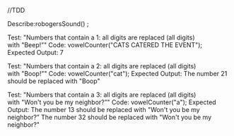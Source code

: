 //TDD


Describe:robogersSound() ;

Test: "Numbers that contain a 1: all digits are replaced (all digits) with "Beep!”"
Code: vowelCounter("CATS CATERED THE EVENT");
Expected Output: 7

Test: "Numbers that contain a 2: all digits are replaced (all digits) with "Boop!”"
Code: vowelCounter("cat");
Expected Output: The number 21 should be replaced with "Boop"

Test: "Numbers that contain a 3: all digits are replaced (all digits) with "Won't you be my neighbor?”"
Code: vowelCounter("a");
Expected Output: 
The number 13 should be replaced with "Won't you be my neighbor?”
The number 32 should be replaced with "Won't you be my neighbor?"
